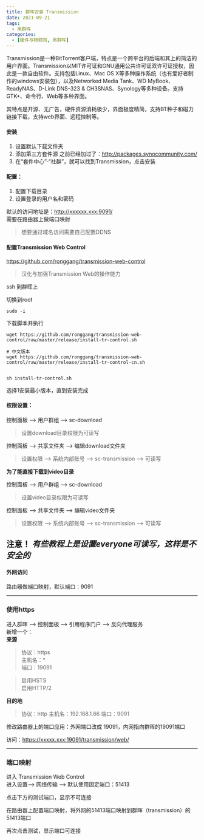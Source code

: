 ```yaml
---
title: 群晖安装 Transmission
date: 2021-09-21
tags: 
  - 黑群晖
categories:
  - [硬件与物联网, 黑群晖]
---
```




Transmission是一种BitTorrent客户端，特点是一个跨平台的后端和其上的简洁的用户界面。Transmission以MIT许可证和GNU通用公共许可证双许可证授权，因此是一款自由软件。支持包括Linux、Mac OS X等多种操作系统（也有爱好者制作的windows安装包），以及Networked Media Tank、WD MyBook、ReadyNAS、D-Link DNS-323 & CH3SNAS、Synology等多种设备。支持GTK+、命令行、Web等多种界面。

其特点是开源、无广告，硬件资源消耗极少，界面极度精简，支持BT种子和磁力链接下载，支持web界面、远程控制等。



#### 安装

1. 设置默认下载文件夹
2. 添加第三方套件源
    之前已经加过了：http://packages.synocommunity.com/
3. 在“套件中心”-“社群”，就可以找到Transmission，点击安装


#### 配置：
1. 配置下载目录
2. 设置登录的用户名和密码  


默认的访问地址是：http://xxxxxx.xxx:9091/  
需要在路由器上做端口映射
> 想要通过域名访问需要自己配置DDNS


#### 配置Transmission Web Control
https://github.com/ronggang/transmission-web-control

> 汉化与加强Transmission Web的操作能力




ssh 到群晖上

切换到root
```
sudo -i
```

下载脚本并执行
```
wget https://github.com/ronggang/transmission-web-control/raw/master/release/install-tr-control.sh

# 中文版本
wget https://github.com/ronggang/transmission-web-control/raw/master/release/install-tr-control-cn.sh


sh install-tr-control.sh
```

选择1安装最小版本，直到安装完成


#### 权限设置：
控制面板 --> 用户群组 --> sc-download 
> 设置download目录权限为可读写

控制面板 --> 共享文件夹 --> 编辑download文件夹
> 设置权限 --> 系统内部账号 --> sc-transmission --> 可读写

**为了能直接下载到video目录**

控制面板 --> 用户群组 --> sc-download 
> 设置video目录权限为可读写

控制面板 --> 共享文件夹 --> 编辑video文件夹
> 设置权限 --> 系统内部账号 --> sc-transmission --> 可读写

**注意！**
*有些教程上是设置everyone可读写，这样是不安全的*
----
#### 外网访问
路由器做端口映射，默认端口：9091


----

### 使用https
进入群晖 --> 控制面板  --> 引用程序门户 --> 反向代理服务  
新增一个：  
**来源**
> 协议：https  
> 主机名：*  
> 端口：19091  

> 启用HSTS  
> 启用HTTP/2

**目的地**  
> 协议：http
> 主机名：192.168.1.66
> 端口：9091


修改路由器上的端口应用：外网端口改成 19091，内网指向群晖的19091端口

访问：https://xxxxx.xxx:19091/transmission/web/



-----
### 端口映射
进入 Transmission Web Control  
进入设置--> 网络传输 --> 默认使用固定端口：51413

点击下方的测试端口，显示不可连接

在路由器上配置端口映射，将外网的51413端口映射到群晖（transmission）的51413端口

再次点击测试，显示端口可连接




